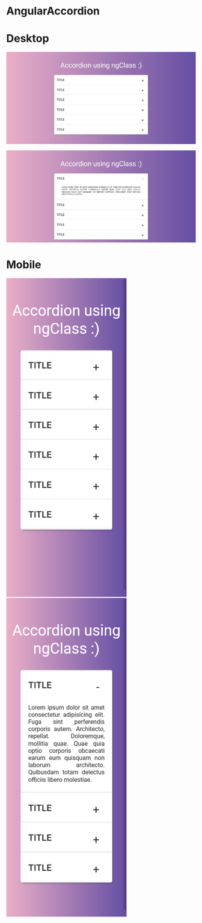 # AngularAccordion

<h1>Desktop</h1>
<p>
    <img width: "500" src="src/assets/images/desktop1.png"
</p>
 <p>
    <img width: "500" src="src/assets/images/desktop2.png"
</p>
   
<br>
   
<h1>Mobile</h1>

![mobile](src/assets/images/mobile1.png) ![mobile](src/assets/images/mobile2.png)
   
   
